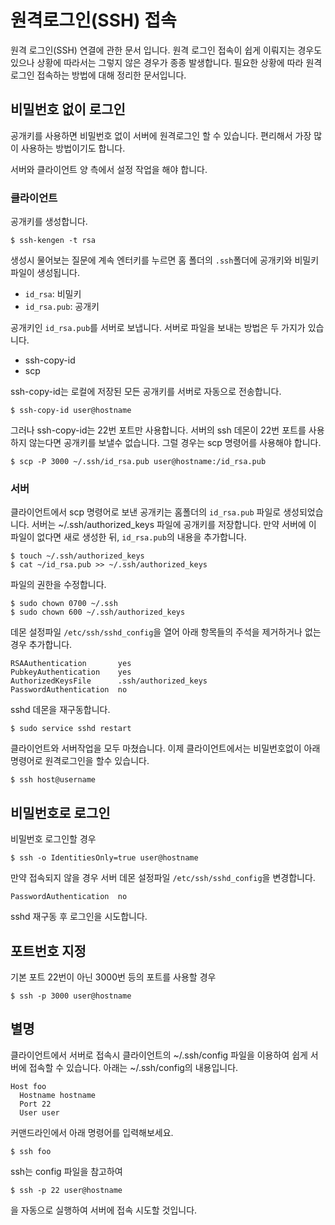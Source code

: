 
원격로그인(SSH) 접속  
================

원격 로그인(SSH) 연결에 관한 문서 입니다.
원격 로그인 접속이 쉽게 이뤄지는 경우도 있으나 상황에 따라서는 그렇지 않은 경우가 종종 발생합니다.
필요한 상황에 따라 원격 로그인 접속하는 방법에 대해 정리한 문서입니다.


## 비밀번호 없이 로그인

공개키를 사용하면 비밀번호 없이 서버에 원격로그인 할 수 있습니다.
편리해서 가장 많이 사용하는 방법이기도 합니다.

서버와 클라이언트 양 측에서 설정 작업을 해야 합니다.

### 클라이언트

공개키를 생성합니다.

```
$ ssh-kengen -t rsa
```

생성시 물어보는 질문에 계속 엔터키를 누르면 홈 폴더의 `.ssh`폴더에 공개키와 비밀키 파일이 생성됩니다.

* `id_rsa`: 비밀키
* `id_rsa.pub`: 공개키 

공개키인 `id_rsa.pub`를 서버로 보냅니다. 
서버로 파일을 보내는 방법은 두 가지가 있습니다.

* ssh-copy-id
* scp

ssh-copy-id는 로컬에 저장된 모든 공개키를 서버로 자동으로 전송합니다.

```
$ ssh-copy-id user@hostname
```

그러나 ssh-copy-id는 22번 포트만 사용합니다. 
서버의 ssh 데몬이 22번 포트를 사용하지 않는다면 공개키를 보낼수 없습니다.
그럴 경우는 scp 명령어를 사용해야 합니다.

```
$ scp -P 3000 ~/.ssh/id_rsa.pub user@hostname:/id_rsa.pub
``` 

### 서버 

클라이언트에서 scp 명령어로 보낸 공개키는 홈폴더의 `id_rsa.pub` 파일로 생성되었습니다.
서버는 ~/.ssh/authorized_keys 파일에 공개키를 저장합니다. 
만약 서버에 이 파일이 없다면 새로 생성한 뒤, `id_rsa.pub`의 내용을 추가합니다.

```
$ touch ~/.ssh/authorized_keys
$ cat ~/id_rsa.pub >> ~/.ssh/authorized_keys
```

파일의 권한을 수정합니다.

```
$ sudo chown 0700 ~/.ssh
$ sudo chown 600 ~/.ssh/authorized_keys
```

데몬 설정파일 `/etc/ssh/sshd_config`을 열어 아래 항목들의 주석을 제거하거나 없는 경우 추가합니다.
 
```
RSAAuthentication       yes
PubkeyAuthentication    yes
AuthorizedKeysFile      .ssh/authorized_keys
PasswordAuthentication  no
```

sshd 데몬을 재구동합니다.

```
$ sudo service sshd restart
```

클라이언트와 서버작업을 모두 마쳤습니다. 
이제 클라이언트에서는 비밀번호없이 아래 명령어로 원격로그인을 할수 있습니다.

```
$ ssh host@username
```


## 비밀번호로 로그인

비밀번호 로그인할 경우

```
$ ssh -o IdentitiesOnly=true user@hostname
```

만약 접속되지 않을 경우 서버 데몬 설정파일 `/etc/ssh/sshd_config`을 변경합니다.

```
PasswordAuthentication  no
```

sshd 재구동 후 로그인을 시도합니다.


## 포트번호 지정 
 
기본 포트 22번이 아닌 3000번 등의 포트를 사용할 경우

```
$ ssh -p 3000 user@hostname
```

## 별명

클라이언트에서 서버로 접속시 클라이언트의 ~/.ssh/config 파일을 이용하여 쉽게 서버에 접속할 수 있습니다.
아래는 ~/.ssh/config의 내용입니다.

```
Host foo
  Hostname hostname
  Port 22
  User user
```

커맨드라인에서 아래 명령어를 입력해보세요. 

```
$ ssh foo
```

ssh는 config 파일을 참고하여 

```
$ ssh -p 22 user@hostname
```

을 자동으로 실행하여 서버에 접속 시도할 것입니다.



